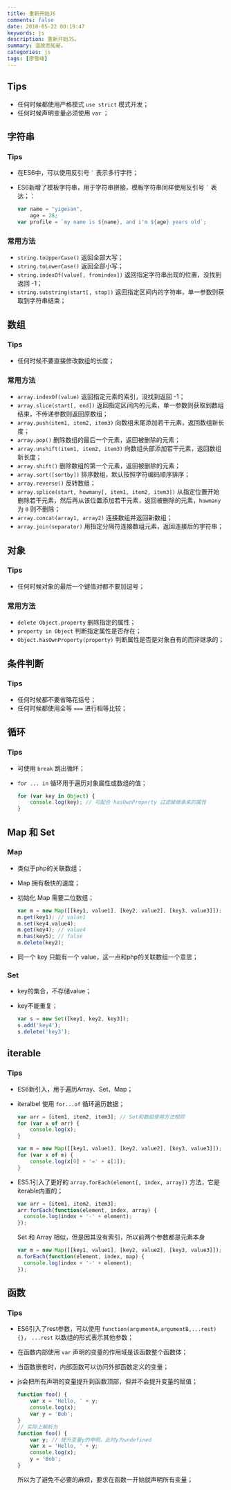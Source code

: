 ```yaml
---
title: 重新开始JS
comments: false
date: 2018-05-22 00:19:47
keywords: js
description: 重新开始JS。
summary: 温故而知新。
categories: js
tags: [廖雪峰]
---
```


## Tips

- 任何时候都使用严格模式 `use strict`  模式开发；
- 任何时候声明变量必须使用 `var` ；

## 字符串

### Tips

- 在ES6中，可以使用反引号 `` ` `` 表示多行字符；

- ES6新增了模板字符串，用于字符串拼接，模板字符串同样使用反引号 `` ` `` 表达；：

  ```javascript
  var name = "yigesan",
      age = 28;
  var profile = `my name is ${name}, and i'm ${age} years old`;
  ```

### 常用方法

- `string.toUpperCase()` 返回全部大写；
- `string.toLowerCase()` 返回全部小写；
- `string.indexOf(value[, fromindex])` 返回指定字符串出现的位置，没找到返回 -1；
- `string.substring(start[, stop])` 返回指定区间内的字符串，单一参数则获取到字符串结束；

## 数组

### Tips

- 任何时候不要直接修改数组的长度；

### 常用方法

- `array.indexOf(value)` 返回指定元素的索引，没找到返回 -1；
- `array.slice(start[, end])`  返回指定区间内的元素，单一参数则获取到数组结束，不传递参数则返回原数组；
- `array.push(item1, item2, item3)` 向数组末尾添加若干元素，返回数组新长度；
- `array.pop()` 删除数组的最后一个元素，返回被删除的元素；
- `array.unshift(item1, item2, item3)` 向数组头部添加若干元素，返回数组新长度；
- `array.shift()` 删除数组的第一个元素，返回被删除的元素；
- `array.sort([sortby])` 排序数组，默认按照字符编码顺序排序；
- `array.reverse()` 反转数组；
- `array.splice(start, howmany[, item1, item2, item3])` 从指定位置开始删除若干元素，然后再从该位置添加若干元素，返回被删除的元素，`howmany` 为 `0` 则不删除；
- `array.concat(array1, array2)` 连接数组并返回新数组；
- `array.join(separator)` 用指定分隔符连接数组元素，返回连接后的字符串；

## 对象

### Tips

- 任何时候对象的最后一个键值对都不要加逗号；

### 常用方法

- `delete Object.property` 删除指定的属性；
- `property in Object`  判断指定属性是否存在；
- `Object.hasOwnProperty(property)` 判断属性是否是对象自有的而非继承的；

## 条件判断

### Tips

- 任何时候都不要省略花括号；
- 任何时候都使用全等 `===` 进行相等比较；

## 循环

### Tips

- 可使用 `break` 跳出循环；

- `for ... in` 循环用于遍历对象属性或数组的值；

  ```javascript
  for (var key in Object) {
      console.log(key); // 可配合 hasOwnProperty 过滤掉继承来的属性
  }
  ```

## Map 和 Set

### Map

- 类似于php的关联数组；

- Map 拥有极快的速度；

- 初始化 Map 需要二位数组；

  ```javascript
  var m = new Map([[key1, value1], [key2, value2], [key3, value3]]);
  m.get(key1); // value1
  m.set(key4,value4);
  m.get(key4); // value4
  m.has(key5); // false
  m.delete(key2);
  ```

- 同一个 key 只能有一个 value，这一点和php的关联数组一个意思；

### Set

- key的集合，不存储value；

- key不能重复；

  ```javascript
  var s = new Set([key1, key2, key3]);
  s.add('key4');
  s.delete('key3');
  ```

## iterable

### Tips

- ES6新引入，用于遍历Array、Set、Map；

- iteralbel 使用  `for...of` 循环遍历数据；

  ```javascript
  var arr = [item1, item2, item3]; // Set和数组使用方法相同
  for (var x of arr) {
      console.log(x);
  }
  ```

  ```javascript
  var m = new Map([[key1, value1], [key2, value2], [key3, value3]]);
  for (var x of m) {
      console.log(x[0] + '=' + x[1]);
  }
  ```

- ES5.1引入了更好的 `array.forEach(element[, index, array])` 方法，它是iterable内置的；

  ```javascript
  var arr = [item1, item2, item3];
  arr.forEach(function(element, index, array) {
    console.log(index + '-' + element);
  });
  ```
  Set 和 Array 相似，但是因其没有索引，所以前两个参数都是元素本身
  ```javascript
  var m = new Map([[key1, value1], [key2, value2], [key3, value3]]);
  m.forEach(function(element, index, map) {
    console.log(index + '-' + element);
  });
  ```

## 函数

### Tips

- ES6引入了rest参数，可以使用 `function(argumentA,argumentB,...rest){}`， `...rest` 以数组的形式表示其他参数；

- 在函数内部使用 `var` 声明的变量的作用域是该函数整个函数体；

- 当函数嵌套时，内部函数可以访问外部函数定义的变量；

- js会把所有声明的变量提升到函数顶部，但并不会提升变量的赋值；

  ```javascript
  function foo() {
      var x = 'Hello, ' + y;
      console.log(x);
      var y = 'Bob';
  }
  // 实际上解析为
  function foo() {
      var y; // 提升变量y的申明，此时y为undefined
      var x = 'Hello, ' + y;
      console.log(x);
      y = 'Bob';
  }
  ```

  所以为了避免不必要的麻烦，要求在函数一开始就声明所有变量；